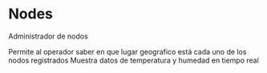 # Nodes
Administrador de nodos

Permite al operador saber en que lugar geografico está cada uno de los nodos registrados
Muestra datos de temperatura y humedad en tiempo real
